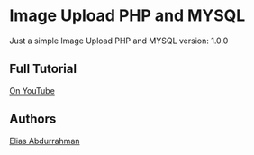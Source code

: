 # Image Upload PHP and MYSQL

Just a simple Image Upload PHP and MYSQL
version: 1.0.0

## Full Tutorial

[On YouTube](https://youtu.be/5v1DvTLzMrA)

## Authors

[Elias Abdurrahman](https://github.com/codingWithElias)
